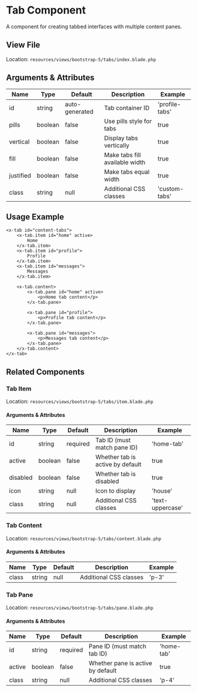 # Tab Component

A component for creating tabbed interfaces with multiple content panes.

## View File

Location: `resources/views/bootstrap-5/tabs/index.blade.php`

## Arguments & Attributes

| Name | Type | Default | Description | Example |
|------|------|---------|-------------|---------|
| id | string | auto-generated | Tab container ID | 'profile-tabs' |
| pills | boolean | false | Use pills style for tabs | true |
| vertical | boolean | false | Display tabs vertically | true |
| fill | boolean | false | Make tabs fill available width | true |
| justified | boolean | false | Make tabs equal width | true |
| class | string | null | Additional CSS classes | 'custom-tabs' |

## Usage Example

```blade
<x-tab id="content-tabs">
    <x-tab.item id="home" active>
        Home
    </x-tab.item>
    <x-tab.item id="profile">
        Profile
    </x-tab.item>
    <x-tab.item id="messages">
        Messages
    </x-tab.item>
    
    <x-tab.content>
        <x-tab.pane id="home" active>
            <p>Home tab content</p>
        </x-tab.pane>
        
        <x-tab.pane id="profile">
            <p>Profile tab content</p>
        </x-tab.pane>
        
        <x-tab.pane id="messages">
            <p>Messages tab content</p>
        </x-tab.pane>
    </x-tab.content>
</x-tab>
```

## Related Components

### Tab Item

Location: `resources/views/bootstrap-5/tabs/item.blade.php`

#### Arguments & Attributes

| Name | Type | Default | Description | Example |
|------|------|---------|-------------|---------|
| id | string | required | Tab ID (must match pane ID) | 'home-tab' |
| active | boolean | false | Whether tab is active by default | true |
| disabled | boolean | false | Whether tab is disabled | true |
| icon | string | null | Icon to display | 'house' |
| class | string | null | Additional CSS classes | 'text-uppercase' |

### Tab Content

Location: `resources/views/bootstrap-5/tabs/content.blade.php`

#### Arguments & Attributes

| Name | Type | Default | Description | Example |
|------|------|---------|-------------|---------|
| class | string | null | Additional CSS classes | 'p-3' |

### Tab Pane

Location: `resources/views/bootstrap-5/tabs/pane.blade.php`

#### Arguments & Attributes

| Name | Type | Default | Description | Example |
|------|------|---------|-------------|---------|
| id | string | required | Pane ID (must match tab ID) | 'home-tab' |
| active | boolean | false | Whether pane is active by default | true |
| class | string | null | Additional CSS classes | 'p-4' |
